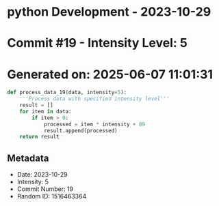 ﻿# python Development - 2023-10-29
# Commit #19 - Intensity Level: 5
# Generated on: 2025-06-07 11:01:31
```python
def process_data_19(data, intensity=5):
    '''Process data with specified intensity level'''
    result = []
    for item in data:
        if item > 0:
            processed = item * intensity + 89
            result.append(processed)
    return result
```
## Metadata
- Date: 2023-10-29
- Intensity: 5
- Commit Number: 19
- Random ID: 1516463364
